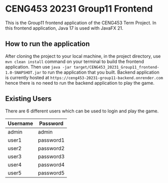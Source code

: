 # CENG453 20231 Group11 Frontend

This is the Group11 frontend application of the CENG453 Term Project. In this frontend application, Java 17 is used with JavaFX 21.

## How to run the application

After cloning the project to your local machine, in the project directory, use `mvn clean install` command on your terminal to build the frontend application. Then use `java -jar target/CENG453_20231_Group11_frontend-1.0-SNAPSHOT.jar` to run the application that you built. Backend application is currently hosted at `https://ceng453-20231-group11-backend.onrender.com` hence there is no need to run the backend application to play the game. 

## Existing Users

There are 6 different users which can be used to login and play the game.

| Username | Password |
| -------- | -------- |
| admin   | admin   |
| user1   | password1   |
| user2   | password2  |
| user3   | password3   |
| user4   | password4   |
| user5   | password5   |
